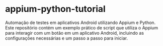 # appium-python-tutorial
Automação de testes em aplicativos Android utilizando Appium e Python. Este repositório contém um exemplo prático de script que utiliza o Appium para interagir com um botão em um aplicativo Android, incluindo as configurações necessárias e um passo a passo para iniciar.
